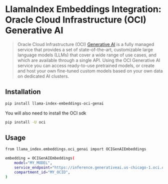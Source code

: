 # LlamaIndex Embeddings Integration: Oracle Cloud Infrastructure (OCI) Generative AI

> Oracle Cloud Infrastructure (OCI) [Generative AI](https://docs.oracle.com/en-us/iaas/Content/generative-ai/home.htm) is a fully managed service that provides a set of state-of-the-art,
> customizable large language models (LLMs) that cover a wide range of use cases, and which are available through a single API.
> Using the OCI Generative AI service you can access ready-to-use pretrained models, or create and host your own fine-tuned
> custom models based on your own data on dedicated AI clusters.

## Installation

```bash
pip install llama-index-embeddings-oci-genai
```

You will also need to install the OCI sdk

```bash
pip install -U oci
```

## Usage

```bash
from llama_index.embeddings.oci_genai import OCIGenAIEmbeddings

embedding = OCIGenAIEmbeddings(
    model="MY_MODEL",
    service_endpoint="https://inference.generativeai.us-chicago-1.oci.oraclecloud.com",
    compartment_id="MY_OCID",
)
```
